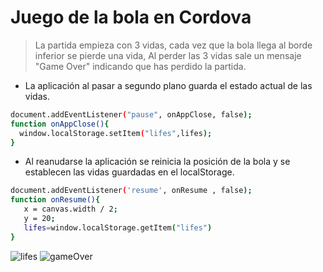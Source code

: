 # Juego de la bola en Cordova

>La partida empieza con 3 vidas, cada vez que la bola llega al borde inferior se pierde una vida, Al perder las 3 vidas
sale un mensaje "Game Over" indicando que has perdido la partida.

- La aplicación al pasar a segundo plano guarda el estado actual de las vidas.
```sh
document.addEventListener("pause", onAppClose, false);
function onAppClose(){
  window.localStorage.setItem("lifes",lifes);
}
```

- Al reanudarse la aplicación se reinicia la posición de la bola y se establecen las vidas guardadas en el localStorage.
```sh
document.addEventListener('resume', onResume , false);
function onResume(){
   x = canvas.width / 2;
   y = 20;
   lifes=window.localStorage.getItem("lifes")
}
```
![lifes](https://raw.githubusercontent.com/gerardoDam2/JuegoDemigranteCordova/master/img/2.jpg)
![gameOver](https://raw.githubusercontent.com/gerardoDam2/JuegoDemigranteCordova/master/img/1.jpg)
